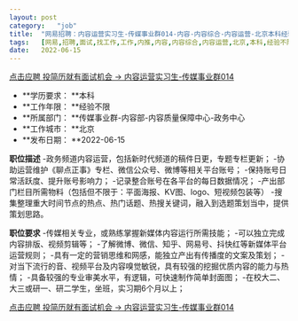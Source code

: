 ```yaml
---
layout:	post
category:	"job"
title:	"网易招聘：内容运营实习生-传媒事业群014-内容-内容综合-内容运营-北京本科经验不限"
tags:	[网易,招聘,面试,找工作,工作,内推,内容,内容综合,内容运营,北京,本科,经验不限]
date:	2022-06-15
---
```


[点击应聘 投简历就有面试机会 -> 内容运营实习生-传媒事业群014](http://mobile.bole.netease.com/bole/boleDetail?id=40904&employeeId=346f03c3cda5f04c&key=all)



- **学历要求： **本科
- **工作年限： **经验不限
- **所属部门： **传媒事业群-内容部-内容质量保障中心-政务中心
- **工作城市： **北京
- **发布日期： **2022-06-15



**职位描述**
-政务频道内容运营，包括新时代频道的稿件日更，专题专栏更新；
-协助运营维护《聊点正事》专栏、微信公众号、微博等相关平台账号；
-保持账号日常活跃度、提升账号影响力；
-记录整合账号在各平台的每日数据情况；
-产出部门栏目所需物料（包括但不限于：平面海报、KV图、logo、短视频包装等）
-搜集整理重大时间节点的热点、热门话题、热搜关键词，融入到选题策划当中，提供策划思路。



**职位要求**
-传媒相关专业，或熟练掌握新媒体内容运行所需技能；
-可以独立完成内容排版、视频剪辑等；
-了解微博、微信、知乎、网易号、抖快红等新媒体平台运营规则；
-具有一定的营销思维和网感，能独立产出有传播度的文案及策划；
-对当下流行的音、视频平台及内容嗅觉敏锐，具有较强的挖掘优质内容的能力与热情；
-具备较强的专业审美水平，有逻辑，可快速制作简单封面图；
-在校大二、大三或研一、研二学生，坐班，实习期6个月以上；



[点击应聘 投简历就有面试机会 -> 内容运营实习生-传媒事业群014](http://mobile.bole.netease.com/bole/boleDetail?id=40904&employeeId=346f03c3cda5f04c&key=all)